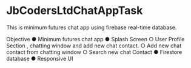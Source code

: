 # JbCodersLtdChatAppTask
This is minimum futures chat app using firebase real-time database.

Objective
● Minimum futures chat app
● Splash Screen 
○ User Profile Section , chatting window and add new chat contact.
○ Add new chat contact from chatting window
○ Search new chat Contact
● Firestore database
● Responsive UI
